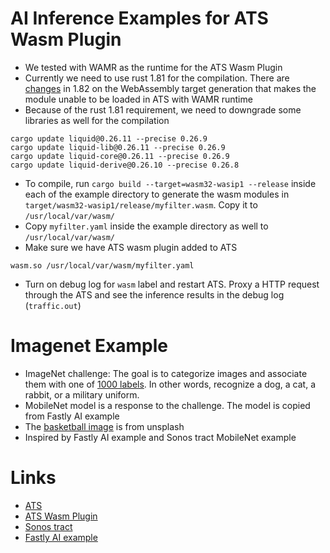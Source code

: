 AI Inference Examples for ATS Wasm Plugin
====
  - We tested with WAMR as the runtime for the ATS Wasm Plugin
  - Currently we need to use rust 1.81 for the compilation. There are [changes](https://releases.rs/docs/1.82.0/) in 1.82 on the WebAssembly target generation that makes the module unable to be loaded in ATS with WAMR runtime
  - Because of the rust 1.81 requirement, we need to downgrade some libraries as well for the compilation
```
cargo update liquid@0.26.11 --precise 0.26.9
cargo update liquid-lib@0.26.11 --precise 0.26.9
cargo update liquid-core@0.26.11 --precise 0.26.9
cargo update liquid-derive@0.26.10 --precise 0.26.8
```
  - To compile, run `cargo build --target=wasm32-wasip1 --release` inside each of the example directory to generate the wasm modules in `target/wasm32-wasip1/release/myfilter.wasm`. Copy it to `/usr/local/var/wasm/`
  - Copy `myfilter.yaml` inside the example directory as well to `/usr/local/var/wasm/`
  - Make sure we have ATS wasm plugin added to ATS
```
wasm.so /usr/local/var/wasm/myfilter.yaml
```
  - Turn on debug log for `wasm` label and restart ATS. Proxy a HTTP request through the ATS and see the inference results in the debug log (`traffic.out`)

Imagenet Example
====
  - ImageNet challenge: The goal is to categorize images and associate them with one of [1000 labels](https://github.com/anishathalye/imagenet-simple-labels/blob/master/imagenet-simple-labels.json). In other words, recognize a dog, a cat, a rabbit, or a military uniform.
  - MobileNet model is a response to the challenge. The model is copied from Fastly AI example
  - The [basketball image](https://unsplash.com/photos/spalding-basketball-in-court-Gl0jBJJTDWs) is from unsplash
  - Inspired by Fastly AI example and Sonos tract MobileNet example

Links
====
  - [ATS](https://trafficserver.apache.org)
  - [ATS Wasm Plugin](https://docs.trafficserver.apache.org/en/latest/admin-guide/plugins/wasm.en.html)
  - [Sonos tract](https://github.com/sonos/tract)
  - [Fastly AI example](https://www.fastly.com/documentation/solutions/demos/edgeml/)
